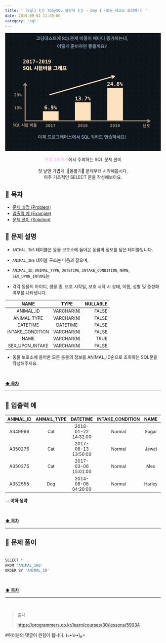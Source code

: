 ```yaml
---
title: ' [Sql] (👀) 7daySQL 챌린지 (👀) - Day 1 (모든 레코드 조회하기) '
date: 2019-09-02 11:50:00
category: 'sql'
---
```


![](../../../assets/sql/challenge/sql.challenge.logo.png)

<center><strong style="color:#fbc2eb">프로그래머스</strong>에서 주최하는 SQL 문제 풀이</center>

<br />

<center>첫 날엔 가볍게. 💪몸풀기💪 문제부터 시작해봅시다.<br />아주 기초적인 SELECT 문을 작성해보아요.</center>

## **💎 목차**
  * [문제 설명 (Problem)](#-문제-설명)
  * [입출력 예 (Example)](#-입출력-예)
  * [문제 풀이 (Solution)](#-문제-풀이)

## **📕 문제 설명**

- `ANIMAL_INS` 테이블은 동물 보호소에 들어온 동물의 정보를 담은 테이블입니다.

- `ANIMAL_INS` 테이블 구조는 다음과 같으며,

- `ANIMAL_ID`, `ANIMAL_TYPE`, `DATETIME`, `INTAKE_CONDITION`, `NAME`, `SEX_UPON_INTAKE`는

- 각각 동물의 아이디, 생물 종, 보호 시작일, 보호 시작 시 상태, 이름, 성별 및 중성화 여부를 나타냅니다.

|        NAME        |    TYPE    | NULLABLE |
|:------------------:|:----------:|---------:|
| ANIMAL_ID          | VARCHAR(N) | FALSE    |
| ANIMAL_TYPE        | VARCHAR(N) | FALSE    |
| DATETIME           |  DATETIME  | FALSE    |
| INTAKE_CONDITION   | VARCHAR(N) | FALSE    |
| NAME               | VARCHAR(N) | TRUE     |
| SEX\_UPON\_INTAKE  | VARCHAR(N) | FALSE    |

- 동물 보호소에 들어온 모든 동물의 정보를 ANIMAL_ID순으로 조회하는 SQL문을 작성해주세요.

<br />

**[⬆ 목차](#-목차)**

---

## **📙 입출력 예**

| ANIMAL_ID | ANMAIL_TYPE |      DATETIME       | INTAKE_CONDITION |  NAME  | SEX\_UPON\_INTAKE |
|:---------:|:-----------:|:-------------------:|:----------------:|:------:|:-----------------:|
| A349996   | Cat         | 2018-01-22 14:32:00 | Normal           | Sugar  | Neutered Male     |
| A350276   | Cat         | 2017-08-13 13:50:00 | Normal           | Jewel  | Spayed Female     |
| A350375   | Cat         | 2017-03-06 15:01:00 | Normal           | Meo    | Neutered Male     |
| A352555   | Dog         | 2014-08-08 04:20:00 | Normal           | Harley | Spayed Female     |

__... 이하 생략__

<br />

**[⬆ 목차](#-목차)**

---

## **📘 문제 풀이**

```js

SELECT * 
FROM 'ANIMAL_INS'
ORDER BY 'ANIMAL_ID'

```

<br />

**[⬆ 목차](#-목차)**

---

<br />

> 출처
>
> <a href="https://programmers.co.kr/learn/courses/30/lessons/59034" target="_blank">https://programmers.co.kr/learn/courses/30/lessons/59034</a>

#여러분의 댓글이 큰힘이 됩니다. (๑•̀ㅂ•́)و✧
